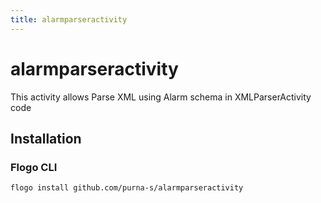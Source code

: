 ```yaml
---
title: alarmparseractivity
---
```


# alarmparseractivity
This activity allows Parse XML using Alarm schema in XMLParserActivity code

## Installation
### Flogo CLI
```bash
flogo install github.com/purna-s/alarmparseractivity
```

